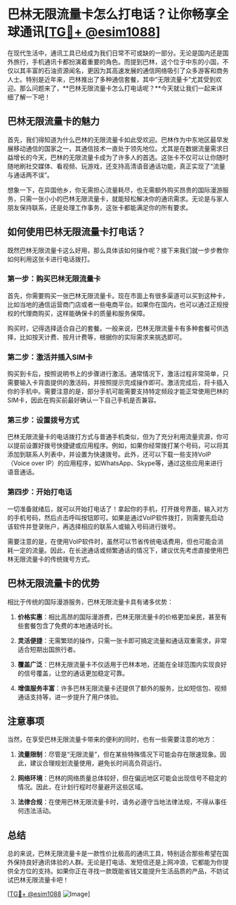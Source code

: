 # 巴林无限流量卡怎么打电话？让你畅享全球通讯[[TG💪+ @esim1088](https://t.me/s/esim1088)]

在现代生活中，通讯工具已经成为我们日常不可或缺的一部分。无论是国内还是国外旅行，手机通讯卡都扮演着重要的角色。而提到巴林，这个位于中东的小国，不仅以其丰富的石油资源闻名，更因为其高速发展的通信网络吸引了众多游客和商务人士。特别是近年来，巴林推出了多种通信套餐，其中“无限流量卡”尤其受到欢迎。那么问题来了，**巴林无限流量卡怎么打电话呢？**今天就让我们一起来详细了解一下吧！

## 巴林无限流量卡的魅力

首先，我们得知道为什么巴林的无限流量卡如此受欢迎。巴林作为中东地区最早发展移动通信的国家之一，其通信技术一直处于领先地位。尤其是在数据流量需求日益增长的今天，巴林的无限流量卡成为了许多人的首选。这张卡不仅可以让你随时随地刷社交媒体、看视频、玩游戏，还支持高清语音通话功能，真正实现了“流量与通话两不误”。

想象一下，在异国他乡，你无需担心流量耗尽，也无需额外购买昂贵的国际漫游服务，只需一张小小的巴林无限流量卡，就能轻松解决你的通讯需求。无论是与家人朋友保持联系，还是处理工作事务，这张卡都能满足你的所有要求。

## 如何使用巴林无限流量卡打电话？

既然巴林无限流量卡这么好用，那么具体该如何操作呢？接下来我们就一步步教你如何利用这张卡进行电话拨打。

### 第一步：购买巴林无限流量卡

首先，你需要购买一张巴林无限流量卡。现在市面上有很多渠道可以买到这种卡，比如当地的通信运营商门店或者一些电商平台。如果你在国内，也可以通过正规授权的代理商购买，这样能确保卡的质量和服务保障。

购买时，记得选择适合自己的套餐。一般来说，巴林无限流量卡有多种套餐可供选择，比如按天计费、按月计费等，根据你的实际需求来挑选即可。

### 第二步：激活并插入SIM卡

购买到卡后，按照说明书上的步骤进行激活。通常情况下，激活过程非常简单，只需要输入卡背面提供的激活码，并按照提示完成操作即可。激活完成后，将卡插入你的手机中。需要注意的是，部分手机可能需要支持特定频段才能正常使用巴林的SIM卡，因此在购买前最好确认一下自己手机是否兼容。

### 第三步：设置拨号方式

巴林无限流量卡的电话拨打方式与普通手机类似，但为了充分利用流量资源，你可以提前设置好拨号快捷键或应用程序。例如，如果你经常拨打某个号码，可以将其添加到联系人列表中，并设置为快速拨号。此外，还可以下载一些支持VoIP（Voice over IP）的应用程序，如WhatsApp、Skype等，通过这些应用来进行语音通话。

### 第四步：开始打电话

一切准备就绪后，就可以开始打电话了！拿起你的手机，打开拨号界面，输入对方的手机号码，然后点击呼叫按钮即可。如果是通过VoIP软件拨打，则需要先启动该软件并登录账户，再选择相应的联系人或输入号码进行拨号。

需要注意的是，在使用VoIP软件时，虽然可以节省传统电话费用，但也可能会消耗一定的流量。因此，在长途通话或频繁通话的情况下，建议优先考虑直接使用巴林无限流量卡的传统拨号方式。

## 巴林无限流量卡的优势

相比于传统的国际漫游服务，巴林无限流量卡具有诸多优势：

1. **价格实惠**：相比高昂的国际漫游费，巴林无限流量卡的价格更加亲民，甚至有些套餐包含了免费的本地通话时长。
   
2. **灵活便捷**：无需繁琐的操作，只需一张卡即可搞定流量和通话双重需求，非常适合短期出国旅行者。

3. **覆盖广泛**：巴林无限流量卡不仅适用于巴林本地，还能在全球范围内实现良好的信号覆盖，让您的通话更加稳定可靠。

4. **增值服务丰富**：许多巴林无限流量卡还提供了额外的服务，比如短信包、视频通话支持等，进一步提升了用户体验。

## 注意事项

当然，在享受巴林无限流量卡带来的便利的同时，也有一些需要注意的地方：

1. **流量限制**：尽管是“无限流量”，但在某些特殊情况下可能会存在限速现象。因此，建议合理规划流量使用，避免长时间高负荷运行。

2. **网络环境**：巴林的网络质量总体较好，但在偏远地区可能会出现信号不稳定的情况。因此，在计划行程时尽量避开这些区域。

3. **法律合规**：在使用巴林无限流量卡时，请务必遵守当地法律法规，不得从事任何违法活动。

## 总结

总的来说，巴林无限流量卡是一款性价比极高的通讯工具，特别适合那些希望在国外保持良好通讯体验的人群。无论是打电话、发短信还是上网冲浪，它都能为你提供全方位的支持。如果你正在寻找一款既能省钱又能提升生活品质的产品，不妨试试巴林无限流量卡吧！

[[TG💪+ @esim1088](https://t.me/s/esim1088) ![Image](https://i.postimg.cc/4NQfJmqS/Snipaste-2025-05-13-00-14-12.png)]